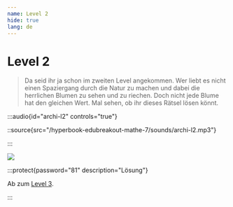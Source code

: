 ```yaml
---
name: Level 2
hide: true
lang: de
---
```


# Level 2

> Da seid ihr ja schon im zweiten Level angekommen. Wer liebt es nicht einen Spaziergang durch die Natur zu machen und dabei die herrlichen Blumen zu sehen und zu riechen. Doch nicht jede Blume hat den gleichen Wert. Mal sehen, ob ihr dieses Rätsel lösen könnt.

:::audio{id="archi-l2" controls="true"}

::source{src="/hyperbook-edubreakout-mathe-7/sounds/archi-l2.mp3"}

:::


![](/images/blumen.png)

:::protect{password="81" description="Lösung"}

Ab zum [Level 3](/sajavsadnfa-l3).

:::